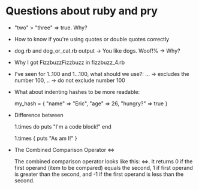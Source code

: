 # Questions about ruby and pry

+ "two" > "three" => true. Why?
+ How to know if you're using quotes or double quotes correctly
+ dog.rb and dog_or_cat.rb output -> You like dogs. Woof!% -> Why?
+ Why I got FizzbuzzFizzbuzz in fizzbuzz_4.rb
+ I've seen for 1..100 and 1...100, what should we use?: ... -> excludes the number 100, .. -> do not exclude number 100
+ What about indenting hashes to be more readable:

	my_hash = {
	  "name"    => "Eric",
	  "age"     => 26,
	  "hungry?" => true
	} 

+ Difference between

	1.times do
		puts "I'm a code block!"
	end

	1.times { puts "As am I!" }

+ The Combined Comparison Operator <=>

	The combined comparison operator looks like this: <=>. It returns 0 if the first operand (item to be compared) equals the second, 1 if first operand is greater than the second, and -1 if the first operand is less than the second.
